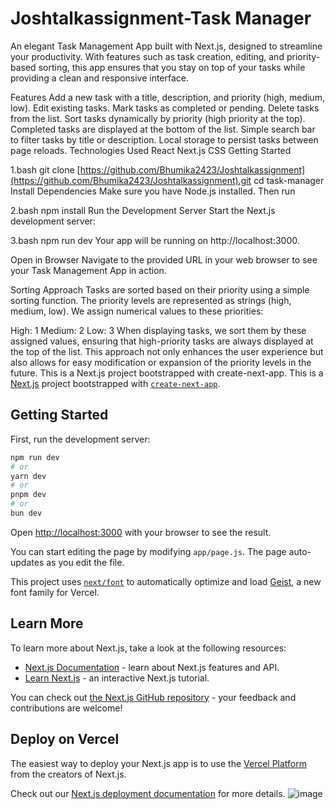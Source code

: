 # Joshtalkassignment-Task Manager

An elegant Task Management App built with Next.js, designed to streamline your productivity. With features such as task creation, editing, and priority-based sorting, this app ensures that you stay on top of your tasks while providing a clean and responsive interface.

Features
Add a new task with a title, description, and priority (high, medium, low).
Edit existing tasks.
Mark tasks as completed or pending.
Delete tasks from the list.
Sort tasks dynamically by priority (high priority at the top).
Completed tasks are displayed at the bottom of the list.
Simple search bar to filter tasks by title or description.
Local storage to persist tasks between page reloads.
Technologies Used
React
Next.js
CSS
Getting Started

1.bash git clone [https://github.com/Bhumika2423/Joshtalkassignment](https://github.com/Bhumika2423/Joshtalkassignment).git cd task-manager Install Dependencies Make sure you have Node.js installed. Then run

2.bash npm install Run the Development Server Start the Next.js development server:

3.bash npm run dev Your app will be running on http://localhost:3000.

Open in Browser Navigate to the provided URL in your web browser to see your Task Management App in action.

Sorting Approach Tasks are sorted based on their priority using a simple sorting function. The priority levels are represented as strings (high, medium, low). We assign numerical values to these priorities:

High: 1 Medium: 2 Low: 3 When displaying tasks, we sort them by these assigned values, ensuring that high-priority tasks are always displayed at the top of the list. This approach not only enhances the user experience but also allows for easy modification or expansion of the priority levels in the future.
This is a Next.js project bootstrapped with create-next-app.
This is a [Next.js](https://nextjs.org) project bootstrapped with [`create-next-app`](https://nextjs.org/docs/app/api-reference/cli/create-next-app).

## Getting Started

First, run the development server:

```bash
npm run dev
# or
yarn dev
# or
pnpm dev
# or
bun dev
```

Open [http://localhost:3000](http://localhost:3000) with your browser to see the result.

You can start editing the page by modifying `app/page.js`. The page auto-updates as you edit the file.

This project uses [`next/font`](https://nextjs.org/docs/app/building-your-application/optimizing/fonts) to automatically optimize and load [Geist](https://vercel.com/font), a new font family for Vercel.

## Learn More

To learn more about Next.js, take a look at the following resources:

- [Next.js Documentation](https://nextjs.org/docs) - learn about Next.js features and API.
- [Learn Next.js](https://nextjs.org/learn) - an interactive Next.js tutorial.

You can check out [the Next.js GitHub repository](https://github.com/vercel/next.js) - your feedback and contributions are welcome!

## Deploy on Vercel

The easiest way to deploy your Next.js app is to use the [Vercel Platform](https://vercel.com/new?utm_medium=default-template&filter=next.js&utm_source=create-next-app&utm_campaign=create-next-app-readme) from the creators of Next.js.

Check out our [Next.js deployment documentation](https://nextjs.org/docs/app/building-your-application/deploying) for more details.
![image](https://github.com/user-attachments/assets/2522be4c-219a-4c3a-b516-66150507bcfa)
